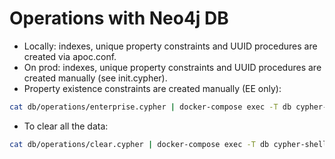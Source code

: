# Operations with Neo4j DB

-   Locally: indexes, unique property constraints and UUID procedures are created via apoc.conf.
-   On prod: indexes, unique property constraints and UUID procedures are created manually (see init.cypher).
-   Property existence constraints are created manually (EE only):

```bash
cat db/operations/enterprise.cypher | docker-compose exec -T db cypher-shell
```

-   To clear all the data:

```bash
cat db/operations/clear.cypher | docker-compose exec -T db cypher-shell
```
